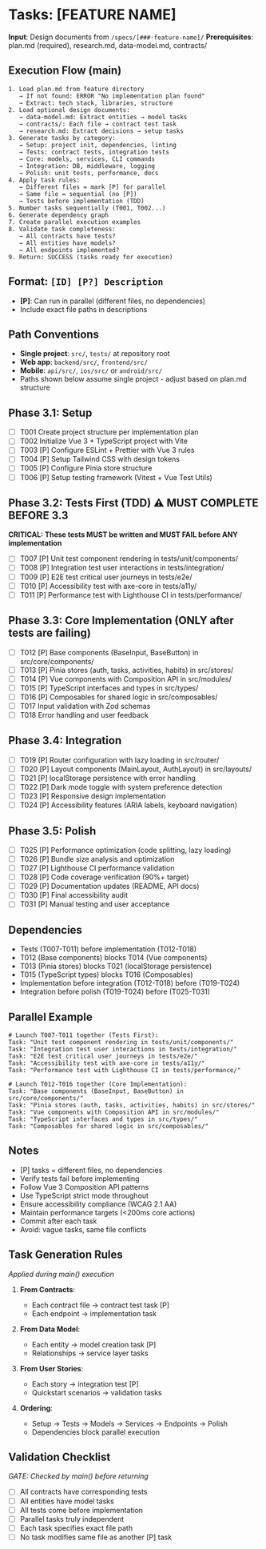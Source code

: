 # Tasks: [FEATURE NAME]

**Input**: Design documents from `/specs/[###-feature-name]/`
**Prerequisites**: plan.md (required), research.md, data-model.md, contracts/

## Execution Flow (main)

```
1. Load plan.md from feature directory
   → If not found: ERROR "No implementation plan found"
   → Extract: tech stack, libraries, structure
2. Load optional design documents:
   → data-model.md: Extract entities → model tasks
   → contracts/: Each file → contract test task
   → research.md: Extract decisions → setup tasks
3. Generate tasks by category:
   → Setup: project init, dependencies, linting
   → Tests: contract tests, integration tests
   → Core: models, services, CLI commands
   → Integration: DB, middleware, logging
   → Polish: unit tests, performance, docs
4. Apply task rules:
   → Different files = mark [P] for parallel
   → Same file = sequential (no [P])
   → Tests before implementation (TDD)
5. Number tasks sequentially (T001, T002...)
6. Generate dependency graph
7. Create parallel execution examples
8. Validate task completeness:
   → All contracts have tests?
   → All entities have models?
   → All endpoints implemented?
9. Return: SUCCESS (tasks ready for execution)
```

## Format: `[ID] [P?] Description`

- **[P]**: Can run in parallel (different files, no dependencies)
- Include exact file paths in descriptions

## Path Conventions

- **Single project**: `src/`, `tests/` at repository root
- **Web app**: `backend/src/`, `frontend/src/`
- **Mobile**: `api/src/`, `ios/src/` or `android/src/`
- Paths shown below assume single project - adjust based on plan.md structure

## Phase 3.1: Setup

- [ ] T001 Create project structure per implementation plan
- [ ] T002 Initialize Vue 3 + TypeScript project with Vite
- [ ] T003 [P] Configure ESLint + Prettier with Vue 3 rules
- [ ] T004 [P] Setup Tailwind CSS with design tokens
- [ ] T005 [P] Configure Pinia store structure
- [ ] T006 [P] Setup testing framework (Vitest + Vue Test Utils)

## Phase 3.2: Tests First (TDD) ⚠️ MUST COMPLETE BEFORE 3.3

**CRITICAL: These tests MUST be written and MUST FAIL before ANY implementation**

- [ ] T007 [P] Unit test component rendering in tests/unit/components/
- [ ] T008 [P] Integration test user interactions in tests/integration/
- [ ] T009 [P] E2E test critical user journeys in tests/e2e/
- [ ] T010 [P] Accessibility test with axe-core in tests/a11y/
- [ ] T011 [P] Performance test with Lighthouse CI in tests/performance/

## Phase 3.3: Core Implementation (ONLY after tests are failing)

- [ ] T012 [P] Base components (BaseInput, BaseButton) in src/core/components/
- [ ] T013 [P] Pinia stores (auth, tasks, activities, habits) in src/stores/
- [ ] T014 [P] Vue components with Composition API in src/modules/
- [ ] T015 [P] TypeScript interfaces and types in src/types/
- [ ] T016 [P] Composables for shared logic in src/composables/
- [ ] T017 Input validation with Zod schemas
- [ ] T018 Error handling and user feedback

## Phase 3.4: Integration

- [ ] T019 [P] Router configuration with lazy loading in src/router/
- [ ] T020 [P] Layout components (MainLayout, AuthLayout) in src/layouts/
- [ ] T021 [P] localStorage persistence with error handling
- [ ] T022 [P] Dark mode toggle with system preference detection
- [ ] T023 [P] Responsive design implementation
- [ ] T024 [P] Accessibility features (ARIA labels, keyboard navigation)

## Phase 3.5: Polish

- [ ] T025 [P] Performance optimization (code splitting, lazy loading)
- [ ] T026 [P] Bundle size analysis and optimization
- [ ] T027 [P] Lighthouse CI performance validation
- [ ] T028 [P] Code coverage verification (90%+ target)
- [ ] T029 [P] Documentation updates (README, API docs)
- [ ] T030 [P] Final accessibility audit
- [ ] T031 [P] Manual testing and user acceptance

## Dependencies

- Tests (T007-T011) before implementation (T012-T018)
- T012 (Base components) blocks T014 (Vue components)
- T013 (Pinia stores) blocks T021 (localStorage persistence)
- T015 (TypeScript types) blocks T016 (Composables)
- Implementation before integration (T012-T018) before (T019-T024)
- Integration before polish (T019-T024) before (T025-T031)

## Parallel Example

```
# Launch T007-T011 together (Tests First):
Task: "Unit test component rendering in tests/unit/components/"
Task: "Integration test user interactions in tests/integration/"
Task: "E2E test critical user journeys in tests/e2e/"
Task: "Accessibility test with axe-core in tests/a11y/"
Task: "Performance test with Lighthouse CI in tests/performance/"

# Launch T012-T016 together (Core Implementation):
Task: "Base components (BaseInput, BaseButton) in src/core/components/"
Task: "Pinia stores (auth, tasks, activities, habits) in src/stores/"
Task: "Vue components with Composition API in src/modules/"
Task: "TypeScript interfaces and types in src/types/"
Task: "Composables for shared logic in src/composables/"
```

## Notes

- [P] tasks = different files, no dependencies
- Verify tests fail before implementing
- Follow Vue 3 Composition API patterns
- Use TypeScript strict mode throughout
- Ensure accessibility compliance (WCAG 2.1 AA)
- Maintain performance targets (<200ms core actions)
- Commit after each task
- Avoid: vague tasks, same file conflicts

## Task Generation Rules

_Applied during main() execution_

1. **From Contracts**:
   - Each contract file → contract test task [P]
   - Each endpoint → implementation task
2. **From Data Model**:
   - Each entity → model creation task [P]
   - Relationships → service layer tasks
3. **From User Stories**:
   - Each story → integration test [P]
   - Quickstart scenarios → validation tasks

4. **Ordering**:
   - Setup → Tests → Models → Services → Endpoints → Polish
   - Dependencies block parallel execution

## Validation Checklist

_GATE: Checked by main() before returning_

- [ ] All contracts have corresponding tests
- [ ] All entities have model tasks
- [ ] All tests come before implementation
- [ ] Parallel tasks truly independent
- [ ] Each task specifies exact file path
- [ ] No task modifies same file as another [P] task
